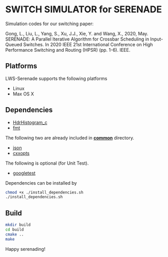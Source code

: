 # SWITCH SIMULATOR for SERENADE

Simulation codes for our switching paper:

Gong, L., Liu, L., Yang, S., Xu, J.J., Xie, Y. and Wang, X., 2020, May. SERENADE: A Parallel Iterative Algorithm for Crossbar Scheduling in Input-Queued Switches. In 2020 IEEE 21st International Conference on High Performance Switching and Routing (HPSR) (pp. 1-6). IEEE.

## Platforms 

LWS-Serenade supports the following platforms

  * Linux
  * Max OS X

## Dependencies 

  * [HdrHistogram_c](https://github.com/HdrHistogram/HdrHistogram_c.git)
  * [fmt](https://github.com/fmtlib/fmt)

The following two are already included in **[common](./common)** directory.

  * [json](https://github.com/nlohmann/json.git)
  * [cxxopts](https://github.com/jarro2783/cxxopts.git)

The following is optional (for Unit Test).

  * [googletest](https://github.com/google/googletest.git)

Dependencies can be installed by 
```bash
chmod +x ./install_dependencies.sh
./install_dependencies.sh
```


## Build 

```bash
mkdir build
cd build 
cmake ..
make 
```


Happy serenading!
